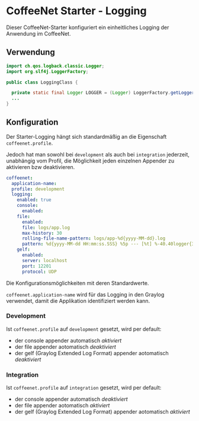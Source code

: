 # CoffeeNet Starter - Logging

Dieser CoffeeNet-Starter konfiguriert ein einheitliches Logging der Anwendung im CoffeeNet.


## Verwendung

```java
import ch.qos.logback.classic.Logger;
import org.slf4j.LoggerFactory;

public class LoggingClass {

  private static final Logger LOGGER = (Logger) LoggerFactory.getLogger("LoggingClass");
  ...
}
```

## Konfiguration

Der Starter-Logging hängt sich standardmäßig an die Eigenschaft ```coffeenet.profile```.

Jedoch hat man sowohl bei ```development``` als auch bei ```integration``` jederzeit, unabhängig vom Profil,
die Möglichkeit jeden einzelnen Appender zu aktivieren bzw deaktivieren.

```yaml
coffeenet:
  application-name:
  profile: development
  logging:
    enabled: true
    console:
      enabled:
    file:
      enabled:
      file: logs/app.log
      max-history: 30
      rolling-file-name-pattern: logs/app-%d{yyyy-MM-dd}.log
      pattern: %d{yyyy-MM-dd HH:mm:ss.SSS} %5p --- [%t] %-40.40logger{39} : %m%n%wEx
    gelf:
      enabled:
      server: localhost
      port: 12201
      protocol: UDP
```

Die Konfigurationsmöglichkeiten mit deren Standardwerte.

```coffeenet.application-name``` wird für das Logging in den Graylog verwendet, damit die Applikation identifiziert werden kann.

### Development

Ist ```coffeenet.profile``` auf ```development``` gesetzt, wird per default:

* der console appender automatisch _aktiviert_
* der file appender aotomatisch _deaktiviert_
* der gelf (Graylog Extended Log Format) appender aotomatisch _deaktiviert_


### Integration

Ist ```coffeenet.profile``` auf ```integration``` gesetzt, wird per default:

* der console appender automatisch _deaktiviert_
* der file appender aotomatisch _aktiviert_
* der gelf (Graylog Extended Log Format) appender aotomatisch _aktiviert_
